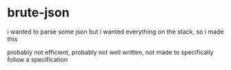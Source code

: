 # brute-json

i wanted to parse some json but i wanted everything on the stack, so i made this

probably not efficient, probably not well written, not made to specifically follow a specification
